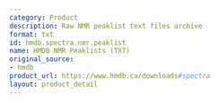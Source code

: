 ```yaml
---
category: Product
description: Raw NMR peaklist text files archive
format: txt
id: hmdb.spectra.nmr.peaklist
name: HMDB NMR Peaklists (TXT)
original_source:
- hmdb
product_url: https://www.hmdb.ca/downloads#spectra
layout: product_detail
---
```

